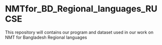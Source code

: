 # NMTfor_BD_Regional_languages_RUCSE
This  repository will contains our program and dataset used in our work on NMT for Bangladesh Regional languages
